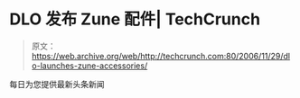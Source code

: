 # DLO 发布 Zune 配件| TechCrunch

> 原文：<https://web.archive.org/web/http://techcrunch.com:80/2006/11/29/dlo-launches-zune-accessories/>

每日为您提供最新头条新闻